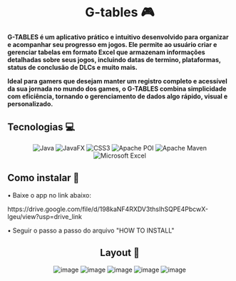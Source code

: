 <h1 align="center" style="font-weight: bold;">G-tables 🎮</h1>

<p align="left">
  <b>G-TABLES é um aplicativo prático e intuitivo desenvolvido para organizar e acompanhar seu progresso em jogos. Ele permite ao usuário criar e gerenciar tabelas em formato Excel que armazenam informações detalhadas sobre seus jogos, incluindo datas de termino, plataformas, status de conclusão de DLCs e muito mais.

Ideal para gamers que desejam manter um registro completo e acessível da sua jornada no mundo dos games, o G-TABLES combina simplicidade com eficiência, tornando o gerenciamento de dados algo rápido, visual e personalizado.</b>
</p>
<div align="center">

<h2 align="left" id="technologies">Tecnologias 💻</h2>
  
![Java](https://img.shields.io/badge/java-%23ED8B00.svg?style=for-the-badge&logo=openjdk&logoColor=white)
![JavaFX](https://img.shields.io/badge/javafx-%23FF0000.svg?style=for-the-badge&logo=javafx&logoColor=white)
![CSS3](https://img.shields.io/badge/css3-%231572B6.svg?style=for-the-badge&logo=css3&logoColor=white)
![Apache POI](https://img.shields.io/badge/Apache%20POI-_-gray?style=flat-square&color=8BC34A)
![Apache Maven](https://img.shields.io/badge/Apache%20Maven-C71A36?style=for-the-badge&logo=Apache%20Maven&logoColor=white)
![Microsoft Excel](https://img.shields.io/badge/Microsoft_Excel-217346?style=for-the-badge&logo=microsoft-excel&logoColor=white)

</div>

<h2 align="left" id="Install">Como instalar 👾</h2>

<p align="left">
  <p>• Baixe o app no link abaixo: </p>
  https://drive.google.com/file/d/198kaNF4RXDV3thsIhSQPE4PbcwX-lgeu/view?usp=drive_link
</p>
<p>• Seguir o passo a passo do arquivo "HOW TO INSTALL"</p>
<div align="center">

<h2 id="layout">Layout 🎨</h2>

![image](https://github.com/user-attachments/assets/ed09fb5e-0c99-43a1-966a-37fa1607d7c6)
![image](https://github.com/user-attachments/assets/caf6964e-5e35-43a1-bc8c-88433cfb0bea)
![image](https://github.com/user-attachments/assets/f200b976-d537-4de0-bb3c-21cebc01d8f0)
![image](https://github.com/user-attachments/assets/e3f92fc1-788d-40f8-b9f3-320376935823)
![image](https://github.com/user-attachments/assets/84884b9e-23e1-4b63-9e98-6e557f9de4d1)
